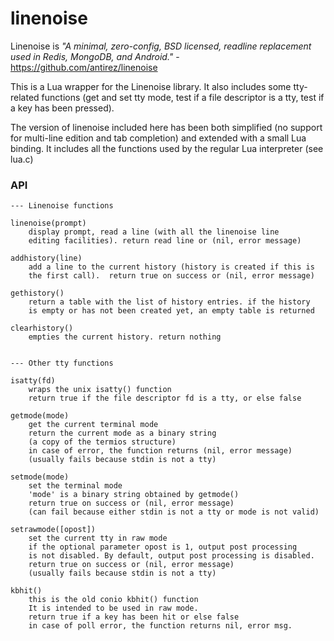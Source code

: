 # linenoise

Linenoise is *"A minimal, zero-config, BSD licensed, readline replacement used in Redis, MongoDB, and Android."* - https://github.com/antirez/linenoise

This is a Lua wrapper for the Linenoise library. It also includes some tty-related functions (get and set tty mode, test if a file descriptor is a tty, test if a key has been pressed).

The version of linenoise included here has been both simplified (no support for multi-line edition and tab completion) and extended with a small Lua binding. It includes all the functions used by the regular Lua interpreter (see lua.c)

### API

```
--- Linenoise functions

linenoise(prompt)
	display prompt, read a line (with all the linenoise line 
	editing facilities). return read line or (nil, error message)

addhistory(line)
	add a line to the current history (history is created if this is
	the first call).  return true on success or (nil, error message)

gethistory()
	return a table with the list of history entries. if the history 
	is empty or has not been created yet, an empty table is returned

clearhistory()
	empties the current history. return nothing


--- Other tty functions

isatty(fd)
	wraps the unix isatty() function
	return true if the file descriptor fd is a tty, or else false

getmode(mode)
	get the current terminal mode
	return the current mode as a binary string
	(a copy of the termios structure)
	in case of error, the function returns (nil, error message)
	(usually fails because stdin is not a tty)

setmode(mode)
	set the terminal mode
	'mode' is a binary string obtained by getmode()
	return true on success or (nil, error message)
	(can fail because either stdin is not a tty or mode is not valid)

setrawmode([opost])
	set the current tty in raw mode
	if the optional parameter opost is 1, output post processing 
	is not disabled. By default, output post processing is disabled.
	return true on success or (nil, error message)
	(usually fails because stdin is not a tty)

kbhit()
	this is the old conio kbhit() function
	It is intended to be used in raw mode.
	return true if a key has been hit or else false
	in case of poll error, the function returns nil, error msg.	


```
